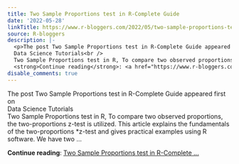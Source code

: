 ```yaml
---
title: Two Sample Proportions test in R-Complete Guide
date: '2022-05-28'
linkTitle: https://www.r-bloggers.com/2022/05/two-sample-proportions-test-in-r-complete-guide/
source: R-bloggers
description: |-
  <p>The post Two Sample Proportions test in R-Complete Guide appeared first on<br />
  Data Science Tutorials<br />
  Two Sample Proportions test in R, To compare two observed proportions, the two-proportions z-test is utilized. This article explains the fundamentals of the two-proportions *z-test and gives practical examples using R software. We have two ...</p>
  <strong>Continue reading</strong>: <a href="https://www.r-bloggers.com/2022/05/two-sample-proportions-test-in-r-complete-guide/">Two Sample Proportions test in R-Complete ...
disable_comments: true
---
```

<p>The post Two Sample Proportions test in R-Complete Guide appeared first on<br />
Data Science Tutorials<br />
Two Sample Proportions test in R, To compare two observed proportions, the two-proportions z-test is utilized. This article explains the fundamentals of the two-proportions *z-test and gives practical examples using R software. We have two ...</p>
<strong>Continue reading</strong>: <a href="https://www.r-bloggers.com/2022/05/two-sample-proportions-test-in-r-complete-guide/">Two Sample Proportions test in R-Complete ...